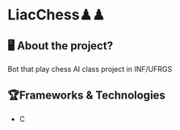 # LiacChess♟♟

## 🖥 About the project?
Bot that play chess
AI class project in INF/UFRGS

## 🏆Frameworks & Technologies
 - C
